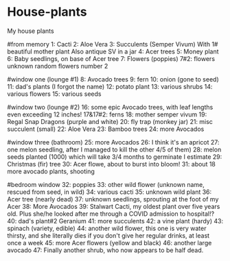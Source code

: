 # House-plants
My house plants

#from memory
1: Cacti
2: Aloe Vera
3: Succulents (Semper Vivum)
With 1# beautiful mother plant
Also antique SV in a jar
4: Acer trees
5: Money plant
6: Baby seedlings, on base of Acer tree
7: Flowers (poppies)
7#2: flowers unknown random flowers number 2

#window one (lounge #1)
8: Avocado trees
9: fern
10: onion (gone to seed)
11: dad's plants (I forgot the name)
12: potato plant
13: various shrubs
14: various flowers
15: various seeds

#window two (lounge #2)
16: some epic Avocado trees, with leaf lengths even exceeding 12 inches!
17&17#2: ferns
18: mother semper vivum
19: Regal Snap Dragons (purple and white)
20: fly trap (monkey jar)
21: misc succulent (small)
22: Aloe Vera
23: Bamboo trees
24: more Avocados

#window three (bathroom)
25: more Avocados
26: I think it's an apricot
27: one melon seedling, after I managed to kill the other 4/5 of them)
28: melon seeds planted (1000) which will take 3/4 months to germinate I estimate
29: Christmas (fir) tree
30: Acer flowe, about to burst into bloom!
31: about 18 more avocado plants, shooting

#bedroom window
32: poppies
33: other wild flower (unknown name, rescued from seed, in wild)
34: various cacti
35: unknown wild plant
36: Acer tree (nearly dead)
37: unknown seedlings, sprouting at the foot of my Acer
38: More Avocados
39: Stalwart Cacti, my oldest plant over five years old. Plus she/he looked after me through a COVID admission to hospital!?
40: dad's plant#2 Geranium
41: more succulents
42: a vine plant (hardy)
43: spinach (variety, edible)
44: another wild flower, this one is very water thirsty, and she literally dies if you don't give her regular drinks, at least once a week
45: more Acer flowers (yellow and black)
46: another large avocado
47: Finally another shrub, who now appears to be half dead.
